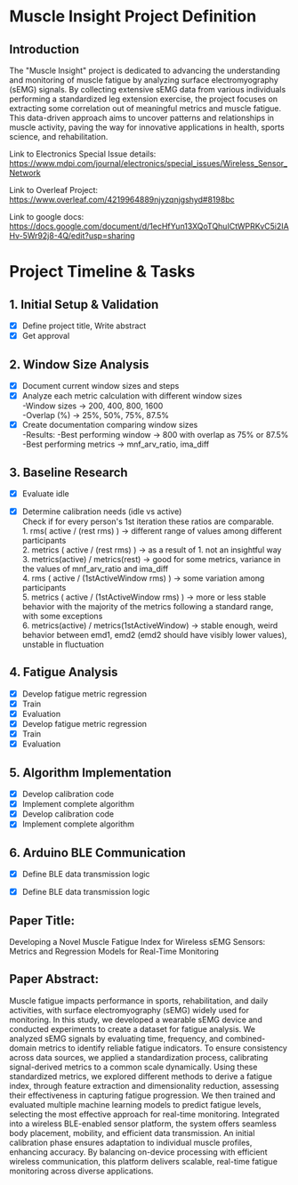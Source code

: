 # Muscle Insight Project Definition

## Introduction

The "Muscle Insight" project is dedicated to advancing the understanding and monitoring of muscle fatigue by analyzing surface electromyography (sEMG) signals. By collecting extensive sEMG data from various individuals performing a standardized leg extension exercise, the project focuses on extracting some correlation out of meaningful metrics and muscle fatigue. This data-driven approach aims to uncover patterns and relationships in muscle activity, paving the way for innovative applications in health, sports science, and rehabilitation.


Link to Electronics Special Issue details: https://www.mdpi.com/journal/electronics/special_issues/Wireless_Sensor_Network

Link to Overleaf Project:
https://www.overleaf.com/4219964889njyzqnjgshyd#8198bc 

Link to google docs: https://docs.google.com/document/d/1ecHfYun13XQoTQhuICtWPRKvC5i2IAHv-5Wr92j8-4Q/edit?usp=sharing

# Project Timeline & Tasks

## 1. Initial Setup & Validation
- [x] Define project title, Write abstract
- [x] Get approval 

## 2. Window Size Analysis
- [x] Document current window sizes and steps
- [x] Analyze each metric calculation with different window sizes<br>
      -Window sizes -> 200, 400, 800, 1600     <br>
      -Overlap (%) -> 25%, 50%, 75%, 87.5%  <br>
- [x] Create documentation comparing window sizes<br>
      -Results: -Best performing window -> 800 with overlap as 75% or 87.5%<br>
               -Best performing metrics -> mnf_arv_ratio, ima_diff <br>

## 3. Baseline Research
- [x] Evaluate idle
- [x] Determine calibration needs (idle vs active)<br>
      Check if for every person's 1st iteration these ratios are comparable.<br>
      1. rms( active / (rest rms) ) -> different range of values among different participants<br>
      2. metrics ( active / (rest rms) ) -> as a result of 1. not an insightful way<br>
      3. metrics(active) / metrics(rest) -> good for some metrics, variance in the values of mnf_arv_ratio and ima_diff<br>
      4. rms ( active / (1stActiveWindow rms) ) -> some variation among participants <br>
      5. metrics ( active / (1stActiveWindow rms) ) -> more or less stable behavior with the majority of the metrics following a standard range, with some exceptions <br>
      6. metrics(active) / metrics(1stActiveWindow) ->  stable enough, weird behavior between emd1, emd2 (emd2 should have visibly lower values), unstable in fluctuation <br>


## 4. Fatigue Analysis
- [x] Develop fatigue metric regression
- [x] Train
- [x] Evaluation
- [x] Develop fatigue metric regression
- [x] Train
- [x] Evaluation
      
## 5. Algorithm Implementation
- [x] Develop calibration code
- [x] Implement complete algorithm
- [x] Develop calibration code
- [x] Implement complete algorithm

## 6. Arduino BLE Communication
- [x] Define BLE data transmission logic
- [x] Define BLE data transmission logic


## Paper Title:

Developing a Novel Muscle Fatigue Index for Wireless sEMG Sensors: Metrics and Regression Models for Real-Time Monitoring


## Paper Abstract:

Muscle fatigue impacts performance in sports, rehabilitation, and daily activities, with surface electromyography (sEMG) widely used for monitoring. In this study, we developed a wearable sEMG device and conducted experiments to create a dataset for fatigue analysis. We analyzed sEMG signals by evaluating time, frequency, and combined-domain metrics to identify reliable fatigue indicators. To ensure consistency across data sources, we applied a standardization process, calibrating signal-derived metrics to a common scale dynamically. Using these standardized metrics, we explored different methods to derive a fatigue index, through feature extraction and dimensionality reduction, assessing their effectiveness in capturing fatigue progression. We then trained and evaluated multiple machine learning models to predict fatigue levels, selecting the most effective approach for real-time monitoring. Integrated into a wireless BLE-enabled sensor platform, the system offers seamless body placement, mobility, and efficient data transmission. An initial calibration phase ensures adaptation to individual muscle profiles, enhancing accuracy. By balancing on-device processing with efficient wireless communication, this platform delivers scalable, real-time fatigue monitoring across diverse applications.
